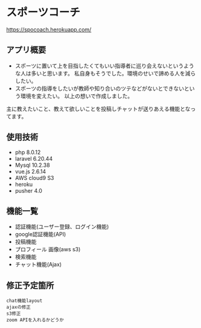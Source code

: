 # スポーツコーチ

https://spocoach.herokuapp.com/

## アプリ概要

* スポーツに置いて上を目指したくてもいい指導者に巡り会えないというような人は多いと思います。
私自身もそうでした。環境のせいで諦める人を減らしたい。
* スポーツの指導をしたいが教師や知り合いのツテなどがないとできないという環境を変えたい。
以上の想いで作成しました。

主に教えたいこと、教えて欲しいことを投稿しチャットが送りあえる機能となってます。

## 使用技術

* php 8.0.12
* laravel 6.20.44
* Mysql 10.2.38
* vue.js 2.6.14
* AWS
 cloud9
 S3
* heroku
* pusher 4.0


## 機能一覧

* 認証機能(ユーザー登録、ログイン機能)
* google認証機能(API)
* 投稿機能
* プロフィール
 画像(aws s3)
* 検索機能
* チャット機能(Ajax)

## 修正予定箇所

```
chat機能layout
ajaxの修正
s3修正
zoom APIを入れるかどうか

```
